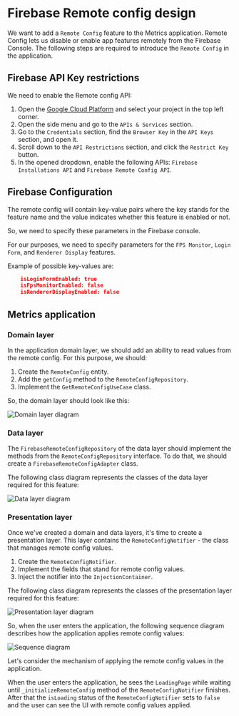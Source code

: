 # Firebase Remote config design

We want to add a `Remote Config` feature to the Metrics application.
Remote Config lets us disable or enable app features remotely from the Firebase Console.
The following steps are required to introduce the `Remote Config` in the application.

## Firebase API Key restrictions

We need to enable the Remote config API:

1. Open the [Google Cloud Platform](https://console.cloud.google.com/home/dashboard) and select your project in the top left corner.
2. Open the side menu and go to the `APIs & Services` section.
3. Go to the `Credentials` section, find the `Browser Key` in the `API Keys` section, and open it.
4. Scroll down to the `API Restrictions` section, and click the `Restrict Key` button.
5. In the opened dropdown, enable the following APIs: `Firebase Installations API` and `Firebase Remote Config API`.

## Firebase Configuration

The remote config will contain key-value pairs where the key stands for the feature name and the value indicates whether this feature is enabled or not.

So, we need to specify these parameters in the Firebase console.

For our purposes, we need to specify parameters for the `FPS Monitor`, `Login Form`, and `Renderer Display` features.

Example of possible key-values are:

```json
    isLoginFormEnabled: true
    isFpsMonitorEnabled: false
    isRendererDisplayEnabled: false
```

## Metrics application

### Domain layer

In the application domain layer, we should add an ability to read values from the remote config. For this purpose, we should:

1. Create the `RemoteConfig` entity.
2. Add the `getConfig` method to the `RemoteConfigRepository`.
3. Implement the `GetRemoteConfigUseCase` class.

So, the domain layer should look like this:

![Domain layer diagram](http://www.plantuml.com/plantuml/proxy?cache=no&fmt=svg&src=https://github.com/platform-platform/monorepo/raw/remote_config_design/metrics/web/docs/features/remote_config/diagrams/remote_config_domain_class.puml)

### Data layer

The `FirebaseRemoteConfigRepository` of the data layer should implement the methods from the `RemoteConfigRepository` interface. To do that, we should create a `FirebaseRemoteConfigAdapter` class.

The following class diagram represents the classes of the data layer required for this feature:

![Data layer diagram](http://www.plantuml.com/plantuml/proxy?cache=no&fmt=svg&src=https://github.com/platform-platform/monorepo/raw/remote_config_design/metrics/web/docs/features/remote_config/diagrams/remote_config_data_class.puml)

### Presentation layer

Once we've created a domain and data layers, it's time to create a presentation layer. This layer contains the `RemoteConfigNotifier` - the class that manages remote config values.

1. Create the `RemoteConfigNotifier`.
2. Implement the fields that stand for remote config values.
3. Inject the notifier into the `InjectionContainer`.

The following class diagram represents the classes of the presentation layer required for this feature:

![Presentation layer diagram](http://www.plantuml.com/plantuml/proxy?cache=no&fmt=svg&src=https://github.com/platform-platform/monorepo/raw/remote_config_design/metrics/web/docs/features/remote_config/diagrams/remote_config_presentation_class.puml)

So, when the user enters the application, the following sequence diagram describes how the application applies remote config values:

![Sequence diagram](http://www.plantuml.com/plantuml/proxy?cache=no&fmt=svg&src=https://github.com/platform-platform/monorepo/raw/remote_config_design/metrics/web/docs/features/remote_config/diagrams/remote_config_sequence.puml)

Let's consider the mechanism of applying the remote config values in the application.

When the user enters the application, he sees the `LoadingPage` while waiting until `_initializeRemoteConfig` method of the `RemoteConfigNotifier` finishes. After that the `isLoading` status of the `RemoteConfigNotifier` sets to `false` and the user can see the UI with remote config values applied.
